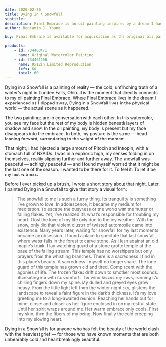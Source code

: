 ```yaml
---
date: 2020-02-26
title: Dying In A Snowfall
subtitle: 
description: Final Embrace is an oil painting inspired by a dream I had while slipping into darkness after a suicidal overdose, where my late fiancée, Andrea, held me in a loving, forgiving embrace. Connected to my watercolor Dying in a Snowfall, it captures not the cold surrender of death, but the warmth of a love so deep it reaches beyond it.
author: Benjamin J. Young

buy: Final Embrace is available for acquisition as the original oil painting or as a high-quality limited reproduction. Collectors may choose between owning the one-of-a-kind original or a museum-grade print that preserves the emotional depth and detail of the work. Both options offer a meaningful way to bring this powerful and personal piece into your collection.

products:
    - id: 734463471
      name: Original Watercolor Painting
    - id: 734461906
      name: 9x12in Limited Reproduction
      left: 58
      total: 60
---
```


Dying in a Snowfall is a painting of reality — the cold, unflinching truth of a winter’s night in Dundee Falls, Ohio. It is the moment that directly connects to my oil painting [Final Embrace](/story/final-embrace). Where Final Embrace lives in the dream I experienced as I slipped away, Dying in a Snowfall lives in the physical world — the actual scene as it happened.

<!--more-->

The two paintings are in conversation with each other. In this watercolor, you see my face but the rest of my body is hidden beneath layers of shadow and snow. In the oil painting, my body is present but my face disappears into the embrace. In both, my posture is the same — head leaning forward, surrendering to the weight of the moment.

That night, I had injected a large amount of Pitocin and Intropin, with a stomach full of NSAIDs. I was in a euphoric high, my senses folding in on themselves, reality slipping further and further away. The snowfall was peaceful — achingly peaceful — and I found myself worried that it might be the last one of the season. I wanted to be there for it. To feel it. To let it be my last witness.

Before I ever picked up a brush, I wrote a short story about that night. Later, I painted Dying in a Snowfall to give that story a visual form:

> The snowfall to me is such a funny thing. Its tranquility is something I’ve grown to love. In adolescence, it became my medium for meditation. To escape the busyness of the world with the flutter of falling flakes. Yet, I’ve realized it’s what’s responsible for troubling my heart. I lost the love of my life only due to the icy weather. With the snow, only did that violent cluster of twisted automobile came into existence. Many years later, waiting for snowfall for my last moments became an obsession. I found a place to spectate that last snowfall, where water falls in the forest to carve stone. As I lean against an old maple’s trunk, I lay watching guard of a stone grotto temple at the base of the falling stream. This temple has no worshipers but only prayers from the whistling branches. There is a sacredness I find in this place’s beauty. A sacredness I myself no longer share. The lone guard of this temple has grown old and tired. Complacent with the agonies of life. The frozen flakes drift down to smother most sounds. Blanketing me with its comfort. The wind kisses my neck, running it’s chilling fingers down my spine. My dulled and greyed eyes grow heavy. From the little light left from the winter night sky, glistens the landscape to reveal a faint figure in the dark’s thickness. It’s my love greeting me to a long-awaited reunion. Reaching her hands out for mine, closer and closer as her figure enclosed in on my restful state. Until her spirit wraps around me. Her warm embrace only cools. First my skin, then the fibers of my being. Now finally the cold creeping into my slowing heart.

Dying in a Snowfall is for anyone who has felt the beauty of the world clash with the heaviest grief — for those who have known moments that are both unbearably cold and heartbreakingly beautiful.